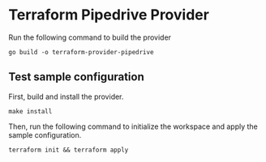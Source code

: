 # Terraform Pipedrive Provider

Run the following command to build the provider

```shell
go build -o terraform-provider-pipedrive
```

## Test sample configuration

First, build and install the provider.

```shell
make install
```

Then, run the following command to initialize the workspace and apply the sample configuration.

```shell
terraform init && terraform apply
```
